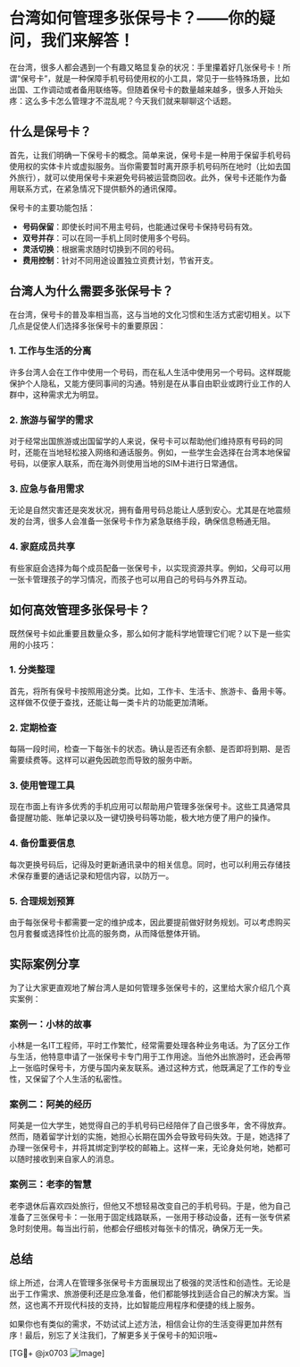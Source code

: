 # 台湾如何管理多张保号卡？——你的疑问，我们来解答！

在台湾，很多人都会遇到一个有趣又略显复杂的状况：手里攥着好几张保号卡！所谓“保号卡”，就是一种保障手机号码使用权的小工具，常见于一些特殊场景，比如出国、工作调动或者备用联络等。但随着保号卡的数量越来越多，很多人开始头疼：这么多卡怎么管理才不混乱呢？今天我们就来聊聊这个话题。

## 什么是保号卡？

首先，让我们明确一下保号卡的概念。简单来说，保号卡是一种用于保留手机号码使用权的实体卡片或虚拟服务。当你需要暂时离开原手机号码所在地时（比如去国外旅行），就可以使用保号卡来避免号码被运营商回收。此外，保号卡还能作为备用联系方式，在紧急情况下提供额外的通讯保障。

保号卡的主要功能包括：

- **号码保留**：即使长时间不用主号码，也能通过保号卡保持号码有效。
- **双号并存**：可以在同一手机上同时使用多个号码。
- **灵活切换**：根据需求随时切换到不同的号码。
- **费用控制**：针对不同用途设置独立资费计划，节省开支。

## 台湾人为什么需要多张保号卡？

在台湾，保号卡的普及率相当高，这与当地的文化习惯和生活方式密切相关。以下几点是促使人们选择多张保号卡的重要原因：

### 1. **工作与生活的分离**
许多台湾人会在工作中使用一个号码，而在私人生活中使用另一个号码。这样既能保护个人隐私，又能方便同事间的沟通。特别是在从事自由职业或跨行业工作的人群中，这种需求尤为明显。

### 2. **旅游与留学的需求**
对于经常出国旅游或出国留学的人来说，保号卡可以帮助他们维持原有号码的同时，还能在当地轻松接入网络和通话服务。例如，一些学生会选择在台湾本地保留号码，以便家人联系，而在海外则使用当地的SIM卡进行日常通信。

### 3. **应急与备用需求**
无论是自然灾害还是突发状况，拥有备用号码总能让人感到安心。尤其是在地震频发的台湾，很多人会准备一张保号卡作为紧急联络手段，确保信息畅通无阻。

### 4. **家庭成员共享**
有些家庭会选择为每个成员配备一张保号卡，以实现资源共享。例如，父母可以用一张卡管理孩子的学习情况，而孩子也可以用自己的号码与外界互动。

## 如何高效管理多张保号卡？

既然保号卡如此重要且数量众多，那么如何才能科学地管理它们呢？以下是一些实用的小技巧：

### 1. **分类整理**
首先，将所有保号卡按照用途分类。比如，工作卡、生活卡、旅游卡、备用卡等。这样做不仅便于查找，还能让每一类卡片的功能更加清晰。

### 2. **定期检查**
每隔一段时间，检查一下每张卡的状态。确认是否还有余额、是否即将到期、是否需要续费等。这样可以避免因疏忽而导致的服务中断。

### 3. **使用管理工具**
现在市面上有许多优秀的手机应用可以帮助用户管理多张保号卡。这些工具通常具备提醒功能、账单记录以及一键切换号码等功能，极大地方便了用户的操作。

### 4. **备份重要信息**
每次更换号码后，记得及时更新通讯录中的相关信息。同时，也可以利用云存储技术保存重要的通话记录和短信内容，以防万一。

### 5. **合理规划预算**
由于每张保号卡都需要一定的维护成本，因此要提前做好财务规划。可以考虑购买包月套餐或选择性价比高的服务商，从而降低整体开销。

## 实际案例分享

为了让大家更直观地了解台湾人是如何管理多张保号卡的，这里给大家介绍几个真实案例：

### 案例一：小林的故事
小林是一名IT工程师，平时工作繁忙，经常需要处理各种业务电话。为了区分工作与生活，他特意申请了一张保号卡专门用于工作用途。当他外出旅游时，还会再带上一张临时保号卡，方便与国内亲友联系。通过这种方式，他既满足了工作的专业性，又保留了个人生活的私密性。

### 案例二：阿美的经历
阿美是一位大学生，她觉得自己的手机号码已经陪伴了自己很多年，舍不得放弃。然而，随着留学计划的实施，她担心长期在国外会导致号码失效。于是，她选择了办理一张保号卡，并将其绑定到学校的邮箱上。这样一来，无论身处何地，她都可以随时接收到来自家人的消息。

### 案例三：老李的智慧
老李退休后喜欢四处旅行，但他又不想轻易改变自己的手机号码。于是，他为自己准备了三张保号卡：一张用于固定线路联系，一张用于移动设备，还有一张专供紧急时刻使用。每当出行前，他都会仔细核对每张卡的情况，确保万无一失。

## 总结

综上所述，台湾人在管理多张保号卡方面展现出了极强的灵活性和创造性。无论是出于工作需求、旅游便利还是应急准备，他们都能够找到适合自己的解决方案。当然，这也离不开现代科技的支持，比如智能应用程序和便捷的线上服务。

如果你也有类似的需求，不妨试试上述方法，相信会让你的生活变得更加井然有序！最后，别忘了关注我们，了解更多关于保号卡的知识哦~

[TG💪+ @jx0703 ![Image](https://github.com/user-attachments/assets/dbca1d08-cadb-493c-b0ec-ad6f7a83f270)]